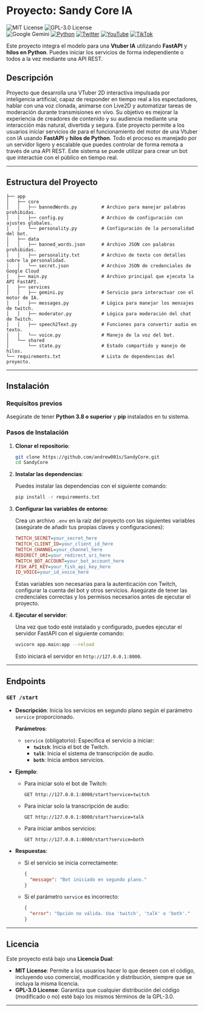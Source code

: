 # Proyecto: **Sandy Core IA**

![MIT License](https://img.shields.io/badge/License-MIT-green) 
![GPL-3.0 License](https://img.shields.io/badge/License-GPL_3.0-blue)  
![Google Gemini](https://img.shields.io/badge/Google_Cloud-4285F4?style=flat&logo=google-cloud&logoColor=white)
[![Python](https://img.shields.io/badge/Python-14354C?style=flat&logo=python&logoColor=white)](https://www.python.org/) 
[![Twitter](https://img.shields.io/badge/Twitch-9146FF?style=flat&logo=twitch&logoColor=white)](https://www.twitch.tv/elshandrew)  [![YouTube](https://img.shields.io/badge/YouTube-FF0000?style=flat&logo=youtube&logoColor=white)](https://www.youtube.com/@shandrew)  [![TikTok](https://img.shields.io/badge/TikTok-000000?style=flat&logo=tiktok&logoColor=white)](https://www.tiktok.com/@elshandrew)

Este proyecto integra el modelo para una **Vtuber IA** utilizando **FastAPI** y **hilos en Python**. Puedes iniciar los servicios de forma independiente o todos a la vez mediante una API REST.

## Descripción
Proyecto que desarrolla una VTuber 2D interactiva impulsada por inteligencia artificial, capaz de responder en tiempo real a los espectadores, hablar con una voz clonada, animarse con Live2D y automatizar tareas de moderación durante transmisiones en vivo. Su objetivo es mejorar la experiencia de creadores de contenido y su audiencia mediante una interacción más natural, divertida y segura.
Este proyecto permite a los usuarios iniciar servicios de para el funcionamiento del motor de una Vtuber con IA usando **FastAPI** y **hilos de Python**. Todo el proceso es manejado por un servidor ligero y escalable que puedes controlar de forma remota a través de una API REST. Este sistema se puede utilizar para crear un bot que interactúe con el público en tiempo real.

---

## Estructura del Proyecto

```
├── app
│   ├── core
│   │   ├── bannedWords.py         # Archivo para manejar palabras prohibidas.
│   │   ├── config.py              # Archivo de configuración con ajustes globales.
│   │   └── personality.py         # Configuración de la personalidad del bot.
│   ├── data
│   │   ├── banned_words.json      # Archivo JSON con palabras prohibidas.
│   │   ├── personality.txt        # Archivo de texto con detalles sobre la personalidad.
│   │   └── secret.json            # Archivo JSON de credenciales de Google Cloud
│   ├── main.py                    # Archivo principal que ejecuta la API FastAPI.
│   ├── services
│   │   ├── gemini.py              # Servicio para interactuar con el motor de IA.
│   │   ├── messages.py            # Lógica para manejar los mensajes de twitch.
│   │   ├── moderator.py           # Lógica para moderación del chat de Twitch.
│   │   ├── speech2Text.py         # Funciones para convertir audio en texto.
│   │   └── voice.py               # Manejo de la voz del bot.
│   └── shared
│       └── state.py               # Estado compartido y manejo de hilos.
└── requirements.txt               # Lista de dependencias del proyecto.
```

---

## Instalación

### Requisitos previos

Asegúrate de tener **Python 3.8 o superior** y **pip** instalados en tu sistema.

### Pasos de Instalación

1. **Clonar el repositorio**:

   ```bash
   git clone https://github.com/andrew001s/SandyCore.git
   cd SandyCore
   ```

2. **Instalar las dependencias**:

   Puedes instalar las dependencias con el siguiente comando:

   ```bash
   pip install -r requirements.txt
   ```

3. **Configurar las variables de entorno**:

   Crea un archivo `.env` en la raíz del proyecto con las siguientes variables (asegúrate de añadir tus propias claves y configuraciones):

   ```ini
   TWITCH_SECRET=your_secret_here
   TWITCH_CLIENT_ID=your_client_id_here
   TWITCH_CHANNEL=your_channel_here
   REDIRECT_URI=your_redirect_uri_here
   TWITCH_BOT_ACCOUNT=your_bot_account_here
   FISH_API_KEY=your_fish_api_key_here
   ID_VOICE=your_id_voice_here
   ```

   Estas variables son necesarias para la autenticación con Twitch, configurar la cuenta del bot y otros servicios. Asegúrate de tener las credenciales correctas y los permisos necesarios antes de ejecutar el proyecto.

4. **Ejecutar el servidor**:

   Una vez que todo esté instalado y configurado, puedes ejecutar el servidor FastAPI con el siguiente comando:

   ```bash
   uvicorn app.main:app --reload
   ```

   Esto iniciará el servidor en `http://127.0.0.1:8000`.

---

## Endpoints

### **`GET /start`**

- **Descripción**: Inicia los servicios en segundo plano según el parámetro `service` proporcionado.

  **Parámetros**:
  - `service` (obligatorio): Especifica el servicio a iniciar:
    - **`twitch`**: Inicia el bot de Twitch.
    - **`talk`**: Inicia el sistema de transcripción de audio.
    - **`both`**: Inicia ambos servicios.

- **Ejemplo**:
  
  - Para iniciar solo el bot de Twitch:
    ```http
    GET http://127.0.0.1:8000/start?service=twitch
    ```

  - Para iniciar solo la transcripción de audio:
    ```http
    GET http://127.0.0.1:8000/start?service=talk
    ```

  - Para iniciar ambos servicios:
    ```http
    GET http://127.0.0.1:8000/start?service=both
    ```

- **Respuestas**:
  - Si el servicio se inicia correctamente:
    ```json
    {
      "message": "Bot iniciado en segundo plano."
    }
    ```

  - Si el parámetro `service` es incorrecto:
    ```json
    {
      "error": "Opción no válida. Usa 'twitch', 'talk' o 'both'."
    }
    ```

---

## Licencia

Este proyecto está bajo una **Licencia Dual**:
- **MIT License**: Permite a los usuarios hacer lo que deseen con el código, incluyendo uso comercial, modificación y distribución, siempre que se incluya la misma licencia.
- **GPL-3.0 License**: Garantiza que cualquier distribución del código (modificado o no) esté bajo los mismos términos de la GPL-3.0.

---
